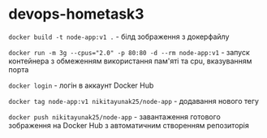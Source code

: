 # devops-hometask3  
`docker build -t node-app:v1 .` - білд зображення з докерфайлу   

`docker run -m 3g --cpus="2.0" -p 80:80 -d --rm node-app:v1` - запуск контейнера з обмеженням використання пам'яті та cpu, вказуванням порта    

`docker login` - логін в аккаунт Docker Hub     

`docker tag node-app:v1 nikitayunak25/node-app` - додавання нового тегу   

`docker push nikitayunak25/node-app` - завантаження готового зображення на Docker Hub з автоматичним створенням репозиторія   
